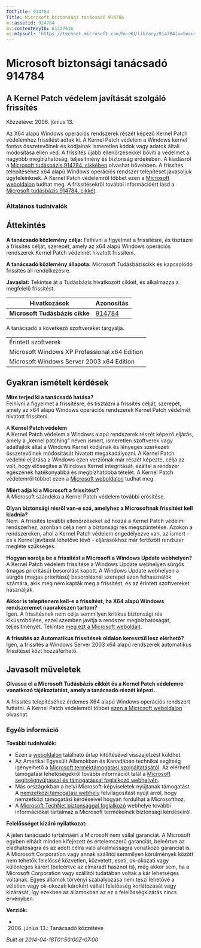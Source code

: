 ```yaml
---
TOCTitle: 914784
Title: Microsoft biztonsági tanácsadó 914784
ms:assetid: 914784
ms:contentKeyID: 61227616
ms:mtpsurl: 'https://technet.microsoft.com/hu-HU/library/914784(v=Security.10)'
---
```




Microsoft biztonsági tanácsadó 914784
=====================================

A Kernel Patch védelem javítását szolgáló frissítés
---------------------------------------------------

Közzétéve: 2006. június 13.

Az X64 alapú Windows operációs rendszerek részét képező Kernel Patch védelemhez frissítést adtak ki. A Kernel Patch védelem a Windows kernel fontos összetevőinek és kódjainak ismeretlen kódok vagy adatok általi módosítása ellen véd. A frissítés újabb ellenőrzésekkel bővíti a védelmet a nagyobb megbízhatóság, teljesítmény és biztonság érdekében. A kiadásról a [Microsoft tudásbázis 914784. cikkében](http://support.microsoft.com/kb/891861) olvashat bővebben. A frissítés telepítéséhez x64 alapú Windows operációs rendszer telepítését javasoljuk ügyfeleinknek. A Kernel Patch védelemről többet ezen a [Microsoft weboldalon](http://www.microsoft.com/whdc/driver/kernel/64bitpatch_faq.mspx) tudhat meg. A frissítésekről további információért lásd a [Microsoft tudásbázis 914784. cikkét](http://support.microsoft.com/kb/891861).

### Általános tudnivalók

Áttekintés
----------


**A tanácsadó közlemény célja:** Felhívni a figyelmet a frissítésre, és tisztázni a frissítés célját, szerepét, amely az x64 alapú Windows operációs rendszerek Kernel Patch védelmét hivatott frissíteni.

**A tanácsadó közlemény állapota:** Microsoft Tudásbáziscikk és kapcsolódó frissítés áll rendelkezésre.

**Javaslat:** Tekintse át a Tudásbázis hivatkozott cikkét, és alkalmazza a megfelelő frissítést.

| Hivatkozások                   | Azonosítás                                       |
|--------------------------------|--------------------------------------------------|
| **Microsoft Tudásbázis cikke** | [914784](http://support.microsoft.com/kb/891861) |

A tanácsadó a következő szoftvereket tárgyalja.

|                                               |
|-----------------------------------------------|
| Érintett szoftverek                           |
| Microsoft Windows XP Professional x64 Edition |
| Microsoft Windows Server 2003 x64 Edition     |

Gyakran ismételt kérdések
-------------------------


**Mire terjed ki a tanácsadó hatása?**  
Felhívni a figyelmet a frissítésre, és tisztázni a frissítés célját, szerepét, amely az x64 alapú Windows operációs rendszerek Kernel Patch védelmét hivatott frissíteni.

A **Kernel Patch védelem**  
A Kernel Patch védelem a Windows alapú rendszerek részét képező eljárás, amely a „kernel patching” néven ismert, ismeretlen szoftverek vagy adatfájlok által a Windows Kernel kódjának és lényeges szerkezeti összetevőinek módosítását hivatott megakadályozni. A Kernel Patch védelmi eljárása a Windows ezen verziónak már részét képezte, célja az volt, hogy elősegítse a Windows Kernel integritását, ezáltal a rendszer egészének hatékonyabbá és megbízhatóbbá tételét. A Kernel Patch védelemről többet ezen a [Microsoft weboldalon](http://www.microsoft.com/whdc/driver/kernel/64bitpatch_faq.mspx) tudhat meg.

**Miért adja ki a Microsoft a frissítést?**  
A Microsoft szándéka a Kernel Patch védelem további erősítése.

**Olyan biztonsági résről van-e szó, amelyhez a Microsoftnak frissítést kell kiadnia?**  
Nem. A frissítés további ellenőrzéseket ad hozzá a Kernel Patch védelmi rendszerhez, azonban célja nem a biztonsági rés megszüntetése. Azokon a rendszereken, ahol a Kernel Patch védelem engedélyezve van, az ismert - és a Kernel javítását lehetővé tévő - eljárásokhoz már fertőzött rendszer megléte szükséges.

**Hogyan sorolja be a frissítést a Microsoft a Windows Update webhelyen?**  
A Kernel Patch védelem frissítése a Windows Update webhelyen sürgős (magas prioritású) besorolást kapott. A Windows Update webhelyen a sürgős (magas prioritású) besorolásnál szerepel azon felhasználók számára, akik még nem kapták meg a frissítést, és az érintett szoftvereket használják.

**Akkor is telepítenem kell-e a frissítést, ha X64 alapú Windows rendszeremet naprakészen tartom?**  
Igen. A frissítésnek nem célja semmilyen kritikus biztonsági rés kiküszöbölése, ezzel szemben javítja a rendszer megbízhatóságát, teljesítményét. Tekintse [meg ezt a Microsoft weboldalt](http://www.microsoft.com/whdc/driver/kernel/64bitpatch_faq.mspx).

**A frissítés az Automatikus frissítések oldalon keresztül lesz elérhető?**  
Igen, a frissítés a Windows Server 2003 x64 alapú rendszerek automatikus frissítései közt hozzáférhető.

Javasolt műveletek
------------------


**Olvassa el a Microsoft Tudásbázis cikkét és a Kernel Patch védelemre vonatkozó tájékoztatást, amely a tanácsadó részét képezi.**

A frissítés telepítéséhez érdemes X64 alapú Windows operációs rendszert futtatni. A Kernel Patch védelemről többet [ezen a Microsoft weboldalon](http://www.microsoft.com/whdc/driver/kernel/64bitpatch_faq.mspx) olvashat.

### Egyéb információ

**További tudnivalók:**

-   Ezen a [weboldalon](https://support.microsoft.com/common/survey.aspx?scid=sw;en;1257&amp;showpage=1&amp;ws=technet&amp;sd=tech) található űrlap kitöltésével visszajelzést küldhet.
-   Az Amerikai Egyesült Államokban és Kanadában technikai segítség igényelhető a [Microsoft terméktámogatási szolgáltatásától](http://go.microsoft.com/fwlink/?linkid=21131). Az elérhető támogatási lehetőségekről további információt talál a [Microsoft segítségnyújtással és támogatással foglalkozó webhelyén](http://support.microsoft.com).
-   Más országokban a helyi Microsoft-képviseletek nyújtanak támogatást. A [nemzetközi támogatási webhely](http://go.microsoft.com/fwlink/?linkid=21155) felvilágosítást nyújt arról, hogy nemzetközi támogatási kérdéseivel hogyan fordulhat a Microsofthoz.
-   A [Microsoft TechNet biztonsággal foglalkozó](http://go.microsoft.com/fwlink/?linkid=21132) webhelye további információkat tartalmaz a Microsoft termékeinek biztonsági kérdéseiről.

**Felelősséget kizáró nyilatkozat:**

A jelen tanácsadó tartalmáért a Microsoft nem vállal garanciát. A Microsoft egyben elhárít minden kifejezett és értelemszerű garanciát, beleértve az eladhatóságra és az adott célra való alkalmasságra vonatkozó garanciát is. A Microsoft Corporation vagy annak szállítói semmilyen körülmények között nem tehetők felelőssé közvetlen, közvetett, eseti, ok-okozati vagy különleges kárért (beleértve az elmaradt hasznot is), még akkor sem, ha a Microsoft Corporation vagy szállítói tudatában voltak a kár lehetséges voltának. Egyes államok törvényi szabályozása nem teszi lehetővé a véletlen vagy ok-okozati károkért vállalt felelősség korlátozását vagy kizárását, így ezekben az államokban az ez a felelősségkizárás nincs érvényben.

**Verziók:**

-   2006. június 13.: Tanácsadó közzétéve

*Built at 2014-04-18T01:50:00Z-07:00*
